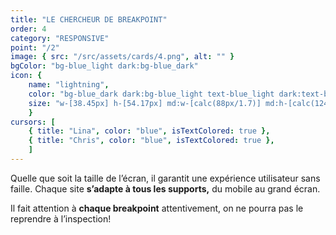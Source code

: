```yaml
---
title: "LE CHERCHEUR DE BREAKPOINT"
order: 4
category: "RESPONSIVE"
point: "/2"
image: { src: "/src/assets/cards/4.png", alt: "" }
bgColor: "bg-blue_light dark:bg-blue_dark"
icon: {
    name: "lightning",
    color: "bg-blue_dark dark:bg-blue_light text-blue_light dark:text-blue_dark",
    size: "w-[38.45px] h-[54.17px] md:w-[calc(88px/1.7)] md:h-[calc(124px/1.7)] lg:w-[calc(88px/1.3)] lg:h-[calc(124px/1.3)] xl:w-[88px] xl:h-[124px]",
    }
cursors: [
    { title: "Lina", color: "blue", isTextColored: true },
    { title: "Chris", color: "blue", isTextColored: true },
    ]
---
```


Quelle que soit la taille de l’écran, il garantit une expérience utilisateur sans faille. Chaque site **s’adapte à tous les supports,** du mobile au grand écran.

Il fait attention à **chaque breakpoint** attentivement, on ne pourra pas le reprendre à l’inspection!
